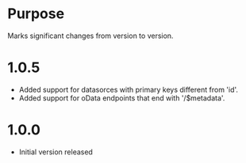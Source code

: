 # Purpose

Marks significant changes from version to version.

# 1.0.5
* Added support for datasorces with primary keys different from 'id'.
* Added support for oData endpoints that end with '/$metadata'.

# 1.0.0

* Initial version released
